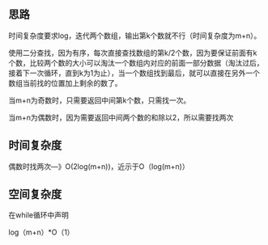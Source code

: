 ## 思路

时间复杂度要求log，迭代两个数组，输出第k个数就不行（时间复杂度为m+n）。

使用二分查找，因为有序，每次直接查找数组的第k/2个数，因为要保证前面有k个数，比较两个数的大小可以淘汰一个数组内对应的前面一部分数据（淘汰过后，接着下一次循环，直到k为1为止），当一个数组找到最后，就可以直接在另外一个数组当前找的位置加上剩余的数了。

当m+n为奇数时，只需要返回中间第k个数，只需找一次。

当m+n为偶数时，因为需要返回中间两个数的和除以2，所以需要找两次

## 时间复杂度

偶数时找两次—》O(2log(m+n))，近示于O（log(m+n)）

## 空间复杂度

在while循环中声明

log（m+n）*O（1）

